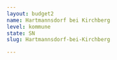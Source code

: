 ```yaml
---
layout: budget2
name: Hartmannsdorf bei Kirchberg
level: kommune
state: SN
slug: Hartmannsdorf-bei-Kirchberg

---
```



